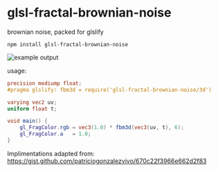 # glsl-fractal-brownian-noise
brownian noise, packed for glslify

`npm install glsl-fractal-brownian-noise`

![example output](https://i.imgur.com/PwHCo4w.png)

usage: 
```glsl
precision mediump float;
#pragma glslify: fbm3d = require('glsl-fractal-brownian-noise/3d')

varying vec2 uv;
uniform float t;

void main() {
    gl_FragColor.rgb = vec3(1.0) * fbm3d(vec3(uv, t), 6);  
    gl_FragColor.a   = 1.0;
}
```

Implimentations adapted from:
https://gist.github.com/patriciogonzalezvivo/670c22f3966e662d2f83
